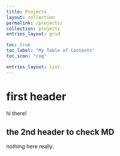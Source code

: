 ```yaml
---
title: Projects
layout: collection
permalink: /projects/
collection: projects
entries_layout: grid

toc: true
toc_label: "My Table of Contents"
toc_icon: "cog"

entries_layout: list
---
```


# first header
hi there!

## the 2nd header to check MD
nothing here really.


